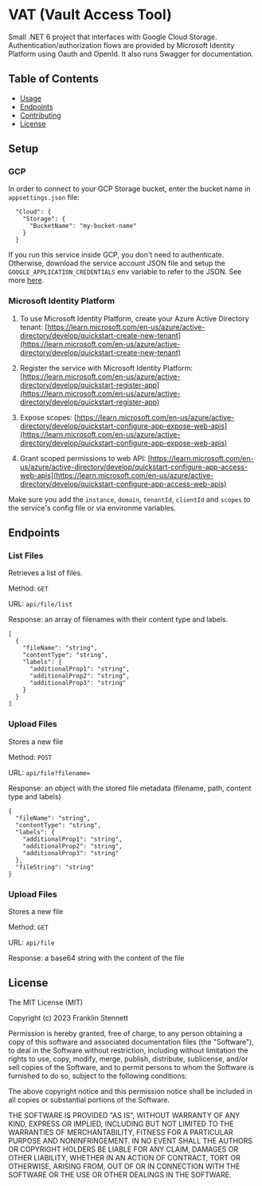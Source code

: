 # VAT (Vault Access Tool)
Small .NET 6 project that interfaces with Google Cloud Storage. Authentication/authorization flows are provided by Microsoft Identity Platform using Oauth and OpenId. It also runs Swagger for documentation.

## Table of Contents
- [Usage](#Usage)
- [Endpoints](#Endpoints)
- [Contributing](#contributing)
- [License](#license)

## Setup

### GCP
In order to connect to your GCP Storage bucket, enter the bucket name in `appsettings.json` file:

```
  "Cloud": {
    "Storage": {
      "BucketName": "my-bucket-name"
    }
  }
```

If you run this service inside GCP, you don't need to authenticate. Otherwise, download the service account JSON file and setup the `GOOGLE_APPLICATION_CREDENTIALS` env variable to refer to the JSON. See more [here](https://cloud.google.com/dotnet/docs/reference/Google.Cloud.Storage.V1/latest#authentication).

### Microsoft Identity Platform
1. To use Microsoft Identity Platform, create your Azure Active Directory tenant:
[https://learn.microsoft.com/en-us/azure/active-directory/develop/quickstart-create-new-tenant](https://learn.microsoft.com/en-us/azure/active-directory/develop/quickstart-create-new-tenant)

2. Register the service with Microsoft Identity Platform:
[https://learn.microsoft.com/en-us/azure/active-directory/develop/quickstart-register-app](https://learn.microsoft.com/en-us/azure/active-directory/develop/quickstart-register-app)

3. Expose scopes:
[https://learn.microsoft.com/en-us/azure/active-directory/develop/quickstart-configure-app-expose-web-apis](https://learn.microsoft.com/en-us/azure/active-directory/develop/quickstart-configure-app-expose-web-apis)

4. Grant scoped permissions to web API:
[https://learn.microsoft.com/en-us/azure/active-directory/develop/quickstart-configure-app-access-web-apis](https://learn.microsoft.com/en-us/azure/active-directory/develop/quickstart-configure-app-access-web-apis)

Make sure you add the `instance`, `domain`, `tenantId`, `clientId` and `scopes` to the service's config file or via environme variables.


## Endpoints

### List Files
Retrieves a list of files.

Method: `GET`

URL: `api/file/list`

Response: an array of filenames with their content type and labels.
```
[
  {
    "fileName": "string",
    "contentType": "string",
    "labels": {
      "additionalProp1": "string",
      "additionalProp2": "string",
      "additionalProp3": "string"
    }
  }
]
```

### Upload Files

Stores a new file

Method: `POST`

URL: `api/file?filename=`

Response: an object with the stored file metadata (filename, path, content type and labels)
```
{
  "fileName": "string",
  "contentType": "string",
  "labels": {
    "additionalProp1": "string",
    "additionalProp2": "string",
    "additionalProp3": "string"
  },
  "fileString": "string"
}
```

### Upload Files
Stores a new file

Method: `GET`

URL: `api/file`

Response: a base64 string with the content of the file

## License
The MIT License (MIT)

Copyright (c) 2023 Franklin Stennett

Permission is hereby granted, free of charge, to any person obtaining a copy of this software and associated documentation files (the "Software"), to deal in the Software without restriction, including without limitation the rights to use, copy, modify, merge, publish, distribute, sublicense, and/or sell copies of the Software, and to permit persons to whom the Software is furnished to do so, subject to the following conditions:

The above copyright notice and this permission notice shall be included in all copies or substantial portions of the Software.

THE SOFTWARE IS PROVIDED "AS IS", WITHOUT WARRANTY OF ANY KIND, EXPRESS OR IMPLIED, INCLUDING BUT NOT LIMITED TO THE WARRANTIES OF MERCHANTABILITY, FITNESS FOR A PARTICULAR PURPOSE AND NONINFRINGEMENT. IN NO EVENT SHALL THE AUTHORS OR COPYRIGHT HOLDERS BE LIABLE FOR ANY CLAIM, DAMAGES OR OTHER LIABILITY, WHETHER IN AN ACTION OF CONTRACT, TORT OR OTHERWISE, ARISING FROM, OUT OF OR IN CONNECTION WITH THE SOFTWARE OR THE USE OR OTHER DEALINGS IN THE SOFTWARE.
